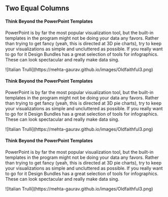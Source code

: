 

## Two Equal Columns

<div class="row-split">

<div class="column-split">

#### Think Beyond the PowerPoint Templates

PowerPoint is by far the most popular visualization tool, but the built-in templates in the program might not be doing your data any favors. Rather than trying to get fancy (yeah, this is directed at 3D pie charts), try to keep your visualizations as simple and uncluttered as possible. If you really want to go for it Design Bundles has a great selection of tools for infographics. These can look spectacular and really make data sing.

</div>

<div class="column-split">![Italian Trulli](https://mehta-gaurav.github.io/images/Oldfaithful3.png)</div>

<div class="column-split">

#### Think Beyond the PowerPoint Templates

PowerPoint is by far the most popular visualization tool, but the built-in templates in the program might not be doing your data any favors. Rather than trying to get fancy (yeah, this is directed at 3D pie charts), try to keep your visualizations as simple and uncluttered as possible. If you really want to go for it Design Bundles has a great selection of tools for infographics. These can look spectacular and really make data sing.

</div>

<div class="column-split">![Italian Trulli](https://mehta-gaurav.github.io/images/Oldfaithful3.png)</div>

<div class="column-split">

#### Think Beyond the PowerPoint Templates

PowerPoint is by far the most popular visualization tool, but the built-in templates in the program might not be doing your data any favors. Rather than trying to get fancy (yeah, this is directed at 3D pie charts), try to keep your visualizations as simple and uncluttered as possible. If you really want to go for it Design Bundles has a great selection of tools for infographics. These can look spectacular and really make data sing.

</div>

<div class="column-split">![Italian Trulli](https://mehta-gaurav.github.io/images/Oldfaithful3.png)</div>

</div>

